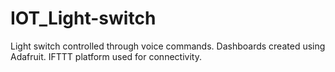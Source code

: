 # IOT_Light-switch
Light switch controlled through voice commands. 
Dashboards created using Adafruit.
IFTTT platform used for connectivity.
